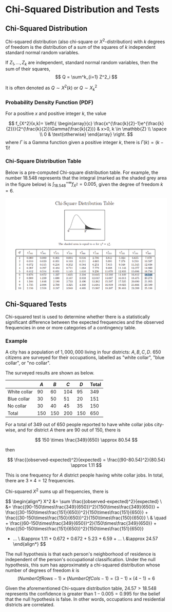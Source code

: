 # Chi-Squared Distribution and Tests

## Chi-Squared Distribution

Chi-squared distribution (also chi-square or $X^2$-distribution) with $k$ degrees of freedom is the distribution of a sum of the squares of $k$ independent standard normal random variables. 

If $Z_1, ..., Z_k$ are independent, standard normal random variables, then the sum of their squares,
$$
Q = \sum^k_{i=1} Z^2_i 
$$

It is often denoted as $Q \sim X^2(k)$ or  $Q \sim X^2_k$

### Probability Density Function (PDF)

For a positive $x$ and positive integer $k$, the value

$$
f_{X^2}(x,k)=
\left\{
    \begin{array}{c}
        \frac{x^{\frac{k}{2}-1}e^{\frac{k}{2}}}{2^{\frac{k}{2}}\Gamma(\frac{k}{2})} & x>0, k \in \mathbb{Z}
        \\
        \space
        \\
        0 & \text{otherwise}
    \end{array}
\right.
$$
where $\Gamma$ is a Gamma function given a positive integer $k$, there is $\Gamma(k)=(k-1)!$

### Chi-Square Distribution Table

Below is a pre-computed Chi-square distribution table. 
For example, the number $18.548$ represents that the integral (marked as the shaded grey area in the figure below) is $\int_{18.548}^{+\infty} f_{X^2} = 0.005$, given the degree of freedom $k=6$.

![chi_square_dist_table](imgs/chi_square_dist_table.png "chi_square_dist_table")


## Chi-Squared Tests

Chi-squared test is used to determine whether there is a statistically significant difference between the expected frequencies and the observed frequencies in one or more categories of a contingency table.

### Example

A city has a population of $1,000,000$ living in four districts: $A,B,C,D$. $650$ citizens are surveyed for their occupations, labelled as "white collar", "blue collar", or "no collar".

The surveyed results are shown as below.

||$A$|$B$|$C$|$D$|Total|
|-|-|-|-|-|-|
|White collar|$90$|$60$|$104$|$95$|$349$|
|Blue collar|$30$|$50$|$51$|$20$|$151$|
|No collar|$30$|$40$|$45$|$35$|$150$|
|Total|$150$|$150$|$200$|$150$|$650$|

For a total of $349$ out of $650$ people reported to have white collar jobs city-wise, and for district $A$ there are $90$ out of $150$, there is

$$
150 \times \frac{349}{650} \approx 80.54
$$

then

$$
\frac{(observed-expected)^2}{expected} =
\frac{(90-80.54)^2}{80.54}
\approx 1.11
$$

This is one frequency for $A$ district people having white collar jobs. In total, there are $3 \times 4 = 12$ frequencies.

Chi-squared $X^2$ sums up all frequencies, there is

$$
\begin{align*}
X^2 &= \sum \frac{(observed-expected)^2}{expected}
\\ &=
\frac{(90-150\times\frac{349}{650})^2}{150\times\frac{349}{650}}
+
\frac{(30-150\times\frac{151}{650})^2}{150\times\frac{151}{650}}
+
\frac{(30-150\times\frac{150}{650})^2}{150\times\frac{150}{650}}
\\
& \quad +
\frac{(60-150\times\frac{349}{650})^2}{150\times\frac{349}{650}}
+
\frac{(50-150\times\frac{151}{650})^2}{150\times\frac{151}{650}}
+ ...
\\ &\approx
1.11 + 0.672 + 0.672 + 5.23 + 6.59 + ...
\\ &\approx 24.57
\end{align*}
$$

The null hypothesis is that each person's neighborhood of residence is independent of the person's occupational classification. 
Under the null hypothesis, this sum has approximately a chi-squared distribution whose number of degrees of freedom $k$ is
$$
(NumberOfRows-1) \times (NumberOfCols-1) =
(3-1)\times(4-1)=6
$$

Given the aforementioned Chi-square distribution table, $24.57 > 18.548$ represents the confidence is greater than $1-0.005=0.995$ for the belief that the null hypothesis is false. In other words, occupations and residential districts are correlated.